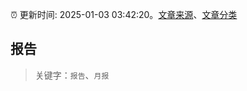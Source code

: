 :alarm_clock: 更新时间: 2025-01-03 03:42:20。[文章来源](/README.md)、[文章分类](/TAGS.md)

## 报告


> 关键字：`报告`、`月报`



